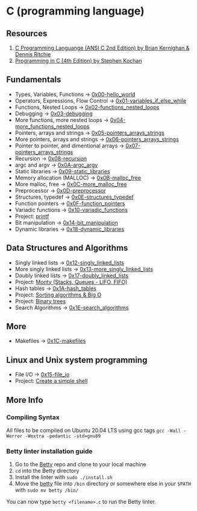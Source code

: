 # C (programming language)
## Resources
1. [C Programming Languange (ANSI C 2nd Edition) by Brian Kernighan & Dennis Ritchie](https://www.academia.edu/43687770/C_Programming_Language_2nd_Edition_by_Brian_W_Kernighan_Dennis_M_Ritchie)
2. [Programming in C (4th Edition) by Stephen Kochan](https://www.oreilly.com/library/view/programming-in-c/9780132781206/)

## Fundamentals
* Types, Variables, Functions -> [0x00-hello_world](./0x00-hello_world)
* Operators, Expressions, Flow Control -> [0x01-variables_if_else_while](./0x01-variables_if_else_while)
* Functions, Nested Loops -> [0x02-functions_nested_loops](./0x02-functions_nested_loops)
* Debugging -> [0x03-debugging](./0x03-debugging)
* More functions, more nested loops -> [0x04-more_functions_nested_loops](./0x04-more_functions_nested_loops)
* Pointers, arrays and strings -> [0x05-pointers_arrays_strings](./0x05-pointers_arrays_strings)
* More pointers, arrays and strings -> [0x06-pointers_arrays_strings](./0x06-pointers_arrays_strings)
* Pointer to pointer, and dimentional arrays -> [0x07-pointers_arrays_strings](./0x07-pointers_arrays_strings)
* Recursion -> [0x08-recursion](./0x08-recursion)
* argc and argv -> [0x0A-argc_argv](./0x0A-argc_argv)
* Static libraries -> [0x09-static_libraries](./0x09-static_libraries)
* Memory allocation (MALLOC) -> [0x0B-malloc_free](./0x0B-malloc_free)
* More malloc, free -> [0x0C-more_malloc_free](./0x0C-more_malloc_free)
* Preprocessor -> [0x0D-preprocessor](./0x0D-preprocessor)
* Structures, typedef -> [0x0E-structures_typedef](./0x0E-structures_typedef)
* Function pointers -> [0x0F-function_pointers](./0x0F-function_pointers)
* Variadic functions -> [0x10-variadic_functions](./0x10-variadic_functions)
* Project: [printf](https://github.com/leroysb/printf)
* Bit manipulation -> [0x14-bit_manipulation](./0x14-bit_manipulation)
* Dynamic libraries -> [0x18-dynamic_libraries](./0x18-dynamic_libraries)

## Data Structures and Algorithms
* Singly linked lists -> [0x12-singly_linked_lists](./0x12-singly_linked_lists)
* More singly linked lists -> [0x13-more_singly_linked_lists](./0x13-more_singly_linked_lists)
* Doubly linked lists -> [0x17-doubly_linked_lists](./0x17-doubly_linked_lists)
* Project: [Monty (Stacks, Queues - LIFO, FIFO)](https://github.com/leroysb/monty)
* Hash tables -> [0x1A-hash_tables](./0x1A-hash_tables)
* Project: [Sorting algorithms & Big O](https://github.com/leroysb/sorting_algorithms.git)
* Project: [Binary trees](https://github.com/leroysb/binary_trees.git)
* Search Algorithms -> [0x1E-search_algorithms](./0x1E-search_algorithms)

## More
* Makefiles -> [0x1C-makefiles](./0x1C-makefiles)

## Linux and Unix system programming
* File I/O -> [0x15-file_io](./0x15-file_io)
* Project: [Create a simple shell](https://github.com/leroysb/simple_shell)

## More Info
### Compiling Syntax
All files to be compiled on Ubuntu 20.04 LTS using gcc tags
`gcc -Wall -Werror -Wextra -pedantic -std=gnu89`

### Betty linter installation guide
1. Go to the [Betty](https://github.com/holbertonschool/Betty) repo and clone to your local machine
2. `cd` into the Betty directory
3. Install the linter with `sudo ./install.sh`
4. Move the [betty](./betty) file into `/bin` directory or somewhere else in your `$PATH` with `sudo mv betty /bin/`

You can now type `betty <filename>.c` to run the Betty linter.

